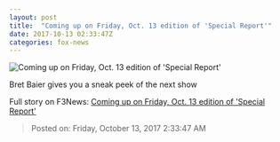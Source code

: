 ```yaml
---
layout: post
title:  "Coming up on Friday, Oct. 13 edition of 'Special Report'"
date: 2017-10-13 02:33:47Z
categories: fox-news
---
```


![Coming up on Friday, Oct. 13 edition of 'Special Report'](http://a57.foxnews.com/media2.foxnews.com/BrightCove/694940094001/2017/10/13/640/360/694940094001_5607982649001_5607970765001-vs.jpg)

Bret Baier gives you a sneak peek of the next show


Full story on F3News: [Coming up on Friday, Oct. 13 edition of 'Special Report'](http://www.f3nws.com/n/rmqbJJ)

> Posted on: Friday, October 13, 2017 2:33:47 AM
